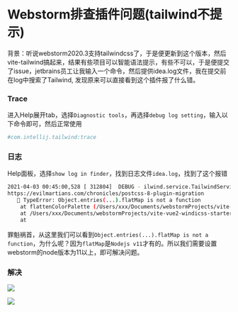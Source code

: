 # Webstorm排查插件问题(tailwind不提示)

背景：听说webstorm2020.3支持tailwindcss了，于是便更新到这个版本，然后vite-tailwind搞起来，结果有些项目可以智能语法提示，有些不可以，于是便提交了issue，jetbrains员工让我输入一个命令，然后提供idea.log文件，我在提交前在log中搜索了Tailwind, 发现原来可以直接看到这个插件报了什么错。



### Trace

进入Help展开tab，选择`Diagnostic tools`，再选择`debug log setting`，输入以下命令即可，然后正常使用

```bash
#com.intellij.tailwind:trace
```



### 日志

Help面板，选择`show log in finder`，找到日志文件`idea.log`，找到了这个报错

```bash
2021-04-03 00:45:00,528 [ 312804]  DEBUG - ilwind.service.TailwindService - Exit code: 1. Output: postcss-functions: postcss.plugin was deprecated. Migration guide:
https://evilmartians.com/chronicles/postcss-8-plugin-migration
   🚫 TypeError: Object.entries(...).flatMap is not a function
    at flattenColorPalette (/Users/xxx/Documents/webstormProjects/vite-vue2-windicss-starter/node_modules/tailwindcss/lib/util/flattenColorPalette.js:8:83)
    at /Users/xxx/Documents/webstormProjects/vite-vue2-windicss-starter/node_modules/tailwindcss/lib/plugins/divideColor.js:27:53
    at  

```

罪魁祸首，从这里我们可以看到`Object.entries(...).flatMap is not a function`，为什么呢？因为`flatMap`是`Nodejs v11`才有的。所以我们需要设置webstorm的node版本为11以上，即可解决问题。



### 解决

![](https://i0.hdslb.com/bfs/album/f827d98be2b0306c477efa19a0d5ad72ccc3251e.png)

![](https://i0.hdslb.com/bfs/album/8de51bf3cb622d2cf59f37a8f618915b7b411ddd.png@1e_1c.webp)

